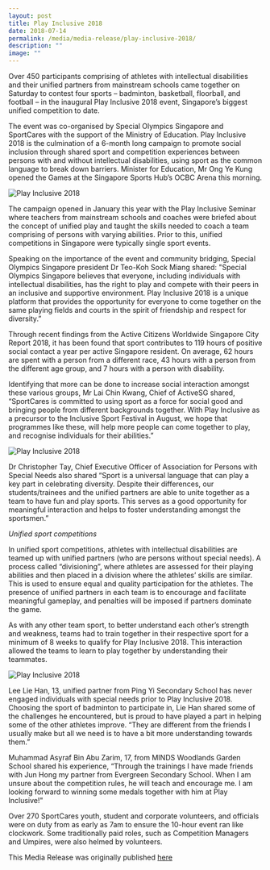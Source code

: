 ```yaml
---
layout: post
title: Play Inclusive 2018
date: 2018-07-14
permalink: /media/media-release/play-inclusive-2018/
description: ""
image: ""
---
```

Over 450 participants comprising of athletes with intellectual disabilities and their unified partners from mainstream schools came together on Saturday to contest four sports – badminton, basketball, floorball, and football – in the inaugural Play Inclusive 2018 event, Singapore’s biggest unified competition to date.

The event was co-organised by Special Olympics Singapore and SportCares with the support of the Ministry of Education. Play Inclusive 2018 is the culmination of a 6-month long campaign to promote social inclusion through shared sport and competition experiences between persons with and without intellectual disabilities, using sport as the common language to break down barriers. Minister for Education, Mr Ong Ye Kung opened the Games at the Singapore Sports Hub’s OCBC Arena this morning.

![Play Inclusive 2018](/images/media-release-play-inclusive-1.jpg)

The campaign opened in January this year with the Play Inclusive Seminar where teachers from mainstream schools and coaches were briefed about the concept of unified play and taught the skills needed to coach a team comprising of persons with varying abilities. Prior to this, unified competitions in Singapore were typically single sport events.

Speaking on the importance of the event and community bridging, Special Olympics Singapore president Dr Teo-Koh Sock Miang shared: "Special Olympics Singapore believes that everyone, including individuals with intellectual disabilities, has the right to play and compete with their peers in an inclusive and supportive environment. Play Inclusive 2018 is a unique platform that provides the opportunity for everyone to come together on the same playing fields and courts in the spirit of friendship and respect for diversity.”

Through recent findings from the Active Citizens Worldwide Singapore City Report 2018, it has been found that sport contributes to 119 hours of positive social contact a year per active Singapore resident. On average, 62 hours are spent with a person from a different race, 43 hours with a person from the different age group, and 7 hours with a person with disability.

Identifying that more can be done to increase social interaction amongst these various groups, Mr Lai Chin Kwang, Chief of ActiveSG shared, “SportCares is committed to using sport as a force for social good and bringing people from different backgrounds together. With Play Inclusive as a precursor to the Inclusive Sport Festival in August, we hope that programmes like these, will help more people can come together to play, and recognise individuals for their abilities.”

![Play Inclusive 2018](/images/media-release-play-inclusive-2.jpg)

Dr Christopher Tay, Chief Executive Officer of Association for Persons with Special Needs also shared “Sport is a universal language that can play a key part in celebrating diversity. Despite their differences, our students/trainees and the unified partners are able to unite together as a team to have fun and play sports. This serves as a good opportunity for meaningful interaction and helps to foster understanding amongst the sportsmen.”

*Unified sport competitions*

In unified sport competitions, athletes with intellectual disabilities are teamed up with unified partners (who are persons without special needs). A process called “divisioning”, where athletes are assessed for their playing abilities and then placed in a division where the athletes’ skills are similar. This is used to ensure equal and quality participation for the athletes. The presence of unified partners in each team is to encourage and facilitate meaningful gameplay, and penalties will be imposed if partners dominate the game.

As with any other team sport, to better understand each other’s strength and weakness, teams had to train together in their respective sport for a minimum of 8 weeks to qualify for Play Inclusive 2018. This interaction allowed the teams to learn to play together by understanding their teammates.

![Play Inclusive 2018](/images/media-release-play-inclusive-3.jpg)

Lee Lie Han, 13, unified partner from Ping Yi Secondary School has never engaged individuals with special needs prior to Play Inclusive 2018. Choosing the sport of badminton to participate in, Lie Han shared some of the challenges he encountered, but is proud to have played a part in helping some of the other athletes improve. “They are different from the friends I usually make but all we need is to have a bit more understanding towards them.”

Muhammad Asyraf Bin Abu Zarim, 17, from MINDS Woodlands Garden School shared his experience, “Through the trainings I have made friends with Jun Hong my partner from Evergreen Secondary School. When I am unsure about the competition rules, he will teach and encourage me. I am looking forward to winning some medals together with him at Play Inclusive!"

Over 270 SportCares youth, student and corporate volunteers, and officials were on duty from as early as 7am to ensure the 10-hour event ran like clockwork. Some traditionally paid roles, such as Competition Managers and Umpires, were also helmed by volunteers.

This Media Release was originally published [here](https://www.sportsingapore.gov.sg/Newsroom/Media-Releases/2018/7/The-biggest-unified-sport-competition-in-Singapore)